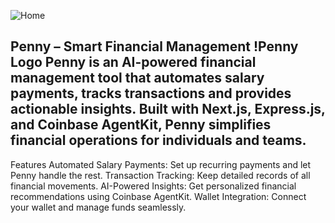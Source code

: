  ![Home](https://github.com/user-attachments/assets/7a46871e-518d-4c0e-8fb5-9372b3791239)

Penny – Smart Financial Management
!Penny Logo
Penny is an AI-powered financial management tool that automates salary payments, tracks transactions and provides actionable insights. Built with Next.js, Express.js, and Coinbase AgentKit, Penny simplifies financial operations for individuals and teams.
---
Features
Automated Salary Payments: Set up recurring payments and let Penny handle the rest.
Transaction Tracking: Keep detailed records of all financial movements.
AI-Powered Insights: Get personalized financial recommendations using Coinbase AgentKit.
Wallet Integration: Connect your wallet and manage funds seamlessly.
